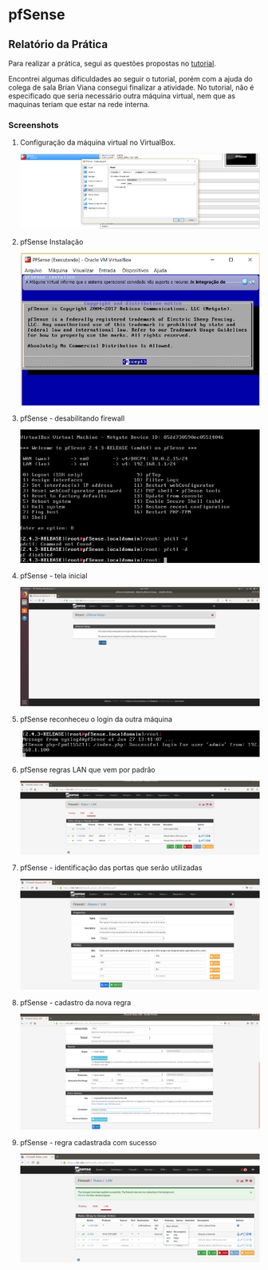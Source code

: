 # pfSense
## Relatório da Prática

Para realizar a prática, segui as questões propostas no [tutorial](https://github.com/AnttoniC/Seguranca-da-Informacao/tree/master/pfSense).

Encontrei algumas dificuldades ao seguir o tutorial, porém com a ajuda do colega de sala Brian Viana consegui finalizar a atividade. No tutorial, não é especificado que seria necessário outra máquina virtual, nem que as maquinas teriam que estar na rede interna. 


### Screenshots

 1. Configuração da máquina virtual no VirtualBox.

	 ![1](https://github.com/SamuelIGT/information-security/blob/master/Praticas/pfSense/screenshots/1.PNG)
	 
2. pfSense Instalação
	
	![(2.5)](https://github.com/SamuelIGT/information-security/blob/master/Praticas/pfSense/screenshots/2.5.PNG)
	
3. pfSense - desabilitando firewall
	
	![(2)](https://github.com/SamuelIGT/information-security/blob/master/Praticas/pfSense/screenshots/2.PNG)

4. pfSense - tela inicial

	![(3)](https://github.com/SamuelIGT/information-security/blob/master/Praticas/pfSense/screenshots/3.PNG)

5. pfSense reconheceu o login da outra máquina

	![(4)](https://github.com/SamuelIGT/information-security/blob/master/Praticas/pfSense/screenshots/4.PNG)

6. pfSense regras LAN que vem por padrão

	![(5)](https://github.com/SamuelIGT/information-security/blob/master/Praticas/pfSense/screenshots/5.PNG)
	
7. pfSense - identificação das portas que serão utilizadas

	![(6)](https://github.com/SamuelIGT/information-security/blob/master/Praticas/pfSense/screenshots/6.PNG)

8. pfSense - cadastro da nova regra

	![(7)](https://github.com/SamuelIGT/information-security/blob/master/Praticas/pfSense/screenshots/7.PNG)

9. pfSense - regra cadastrada com sucesso

	![(9)](https://github.com/SamuelIGT/information-security/blob/master/Praticas/pfSense/screenshots/9.PNG)
